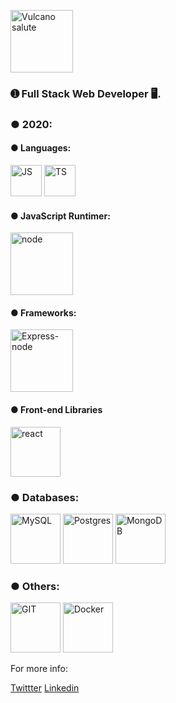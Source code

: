 <p align="left">
   <img src="https://emojipedia-us.s3.dualstack.us-west-1.amazonaws.com/thumbs/240/apple/237/raised-hand-with-part-between-middle-and-ring-fingers_emoji-modifier-fitzpatrick-type-5_1f596-1f3fe_1f3fe.png" alt="Vulcano salute" border="0" width="100">
</p>

### ➊ Full Stack Web Developer 🖥.

### ● 2020:

#### ● Languages:

<p align="left">
<img src="https://upload.wikimedia.org/wikipedia/commons/9/99/Unofficial_JavaScript_logo_2.svg" alt="JS" border="0" width="50">
<img src="https://miro.medium.com/max/816/1*mn6bOs7s6Qbao15PMNRyOA.png" alt="TS" border="0" width="50">  
</p>

#### ● JavaScript Runtimer:

<p align="left">
<img src="https://static.imasters.com.br/wp-content/uploads/2018/06/27074827/instalacion-de-nodejs-en-ubuntu-t1.jpg" alt="node" border="0" width="100">
</p>

#### ● Frameworks:

<p align="left">

<img src="https://i.ytimg.com/vi/wVo-UMit5Ig/maxresdefault.jpg" alt="Express-node" border="0" width="100">
</p>

#### ● Front-end Libraries

<img src="https://www.freecodecamp.org/news/content/images/size/w2000/2020/02/Ekran-Resmi-2019-11-18-18.08.13.png" alt="react" border="0" width="80">

### ● Databases:

<p align="left">
<img src="https://s.glbimg.com/po/tt/f/original/2012/04/17/mysql-logos.gif" alt="MySQL" border="0" width="80">
<img src="https://bit.ly/3jic90v" alt="Postgres" border="0" width="80">
<img src="https://bit.ly/339iTs4" alt="MongoDB" border="0" width="80">
</p>

### ● Others:

<p align="left">
<img src="https://bit.ly/3lcJonk" alt="GIT" border="0" width="80">
<img src="https://www.docker.com/sites/default/files/social/docker_facebook_share.png" alt="Docker" border="0" width="80">
<p>

For more info:

[Twittter](https://twitter.com/LeonNimoy)
[Linkedin](https://www.linkedin.com/in/leonardo-mateus-208084146/)

